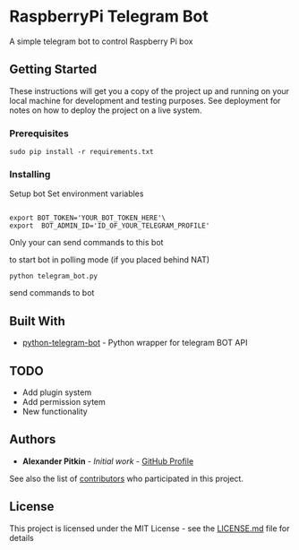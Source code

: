 # RaspberryPi Telegram Bot

A simple telegram bot to control Raspberry Pi box

## Getting Started

These instructions will get you a copy of the project up and running on your local machine for development and testing purposes. See deployment for notes on how to deploy the project on a live system.

### Prerequisites

```
sudo pip install -r requirements.txt 
```

### Installing

Setup bot 
Set environment variables 
```

export BOT_TOKEN='YOUR_BOT_TOKEN_HERE'\
export 	BOT_ADMIN_ID='ID_OF_YOUR_TELEGRAM_PROFILE'
```

Only your can send commands to this bot

to start bot in polling mode (if you placed behind NAT)

```
python telegram_bot.py
```

send commands to bot


## Built With

* [python-telegram-bot](https://github.com/python-telegram-bot/python-telegram-bot) - Python wrapper for telegram BOT API

## TODO
* Add plugin system
* Add permission sytem
* New	 functionality

## Authors

* **Alexander Pitkin** - *Initial work* - [GitHub Profile](https://github.com/peleccom)

See also the list of [contributors](https://github.com/peleccom/rpi_telegram_bot/contributors) who participated in this project.

## License

This project is licensed under the MIT License - see the [LICENSE.md](LICENSE.md) file for details
